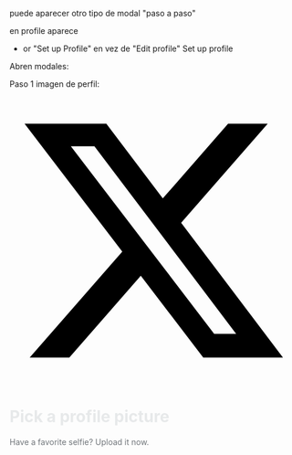 puede aparecer otro tipo de modal "paso a paso"


en profile aparece

 - or "Set up Profile" en vez de "Edit profile"
  <span class="css-1jxf684 r-dnmrzs r-1udh08x r-1udbk01 r-3s2u2q r-bcqeeo r-1ttztb7 r-qvutc0 r-poiln3 r-a023e6 r-rjixqe"><span class="css-1jxf684 r-bcqeeo r-1ttztb7 r-qvutc0 r-poiln3">Set up profile</span></span>

Abren modales:

Paso 1 imagen de perfil:
<div aria-labelledby="modal-header" aria-modal="true" role="dialog" class="css-175oi2r r-1wbh5a2 r-htvplk r-1udh08x r-1867qdf r-kwpbio r-rsyp9y r-1pjcn9w r-1279nm1"><div class="css-175oi2r r-kemksi r-16y2uox r-1wbh5a2"><div class="css-175oi2r r-1pz39u2 r-16y2uox r-1wbh5a2"><div tabindex="0" class="css-175oi2r"></div><div role="group" tabindex="0" class="css-175oi2r r-1ny4l3l r-6koalj r-16y2uox r-kemksi r-1wbh5a2"><div class="css-175oi2r"><div class="css-175oi2r r-1h3ijdo r-136ojw6"><div class="css-175oi2r"><div class="css-175oi2r r-1h3ijdo r-1e5uvyk r-5zmot"><div class="css-175oi2r r-1awozwy r-18u37iz r-1h3ijdo r-1777fci r-f8sm7e r-13qz1uu r-3pj75a r-1ye8kvj"><div class="css-175oi2r r-1pz39u2 r-1777fci r-15ysp7h r-1habvwh r-s8bhmr r-1t2qqvi r-16y2uox r-1wbh5a2"></div><div class="css-175oi2r r-16y2uox r-1wbh5a2 r-1pi2tsx r-1777fci r-1awozwy"><div class="css-175oi2r r-1habvwh"></div><div class="css-175oi2r r-1awozwy r-1pz39u2 r-6koalj r-16y2uox r-1777fci r-4wgw6l"><svg viewBox="0 0 24 24" aria-label="X" role="img" class="r-4qtqp9 r-yyyyoo r-dnmrzs r-bnwqim r-lrvibr r-m6rgpd r-1nao33i r-16y2uox r-lwhw9o"><g><path d="M18.244 2.25h3.308l-7.227 8.26 8.502 11.24H16.17l-5.214-6.817L4.99 21.75H1.68l7.73-8.835L1.254 2.25H8.08l4.713 6.231zm-1.161 17.52h1.833L7.084 4.126H5.117z"></path></g></svg></div></div><div class="css-175oi2r r-1pz39u2 r-1777fci r-15ysp7h r-obd0qt r-s8bhmr r-1t2qqvi r-16y2uox r-1wbh5a2"></div></div></div></div></div></div><div class="css-175oi2r r-16y2uox r-1wbh5a2 r-f8sm7e r-13qz1uu r-1ye8kvj"><div data-viewportview="true" class="css-175oi2r r-16y2uox r-1wbh5a2 r-1dqxon3"><div class="css-175oi2r r-1f0wa7y"><div class="css-175oi2r"><div class="css-175oi2r r-1y6u10y"><h1 dir="ltr" aria-level="1" role="heading" class="css-146c3p1 r-bcqeeo r-1ttztb7 r-qvutc0 r-37j5jr r-1yjpyg1 r-ueyrd6 r-b88u0q" id="modal-header" style="color: rgb(231, 233, 234);"><span class="css-1jxf684 r-bcqeeo r-1ttztb7 r-qvutc0 r-poiln3"><span class="css-1jxf684 r-bcqeeo r-1ttztb7 r-qvutc0 r-poiln3">Pick a profile picture</span></span></h1><div class="css-175oi2r r-knv0ih"><div class="css-175oi2r"><div dir="ltr" class="css-146c3p1 r-bcqeeo r-1ttztb7 r-qvutc0 r-37j5jr r-a023e6 r-rjixqe r-16dba41" style="color: rgb(113, 118, 123);"><span class="css-1jxf684 r-bcqeeo r-1ttztb7 r-qvutc0 r-poiln3"><span class="css-1jxf684 r-bcqeeo r-1ttztb7 r-qvutc0 r-poiln3">Have a favorite selfie? Upload it now.</span></span></div></div></div></div></div><div class="css-175oi2r"><div class="css-175oi2r r-1awozwy r-6koalj r-13qz1uu"><div class="css-175oi2r r-1777fci r-1udh08x r-11mg6pl r-1phboty r-d045u9 r-emhjjp r-np636n r-xglhbo r-sdzlij"><div class="r-6koalj r-eqz5dr r-42olwf r-1phboty r-d045u9 r-sdzlij"><div class="css-175oi2r r-16y2uox"><div class="css-175oi2r r-1adg3ll r-1pi2tsx r-13qz1uu r-bztko3" data-testid="UserAvatar-Container-unknown"><div class="r-1adg3ll r-13qz1uu" style="padding-bottom: 100%;"></div><div class="r-1p0dtai r-1pi2tsx r-1d2f490 r-u8s1d r-ipm5af r-13qz1uu"><div class="css-175oi2r r-1adg3ll r-1pi2tsx r-13qz1uu r-45ll9u r-u8s1d r-1v2oles r-176fswd r-bztko3"><div class="r-1adg3ll r-13qz1uu" style="padding-bottom: 100%;"></div><div class="r-1p0dtai r-1pi2tsx r-1d2f490 r-u8s1d r-ipm5af r-13qz1uu"><div class="css-175oi2r r-sdzlij r-1udh08x r-5f1w11 r-u8s1d r-8jfcpp" style="width: calc(100% + 4px); height: calc(100% + 4px);"><div aria-hidden="true" role="presentation" tabindex="-1" class="css-175oi2r r-1pi2tsx r-13qz1uu r-1ny4l3l" style="background-color: rgba(0, 0, 0, 0);"><div class="css-175oi2r r-sdzlij r-1udh08x r-633pao r-45ll9u r-u8s1d r-1v2oles r-176fswd" style="width: calc(100% - 4px); height: calc(100% - 4px);"><div class="css-175oi2r r-1pi2tsx r-13qz1uu" style="background-color: rgba(0, 0, 0, 0);"></div></div><div class="css-175oi2r r-sdzlij r-1udh08x r-633pao r-45ll9u r-u8s1d r-1v2oles r-176fswd" style="width: calc(100% - 4px); height: calc(100% - 4px);"><div class="css-175oi2r r-1pi2tsx r-13qz1uu r-kemksi"></div></div><div class="css-175oi2r r-sdzlij r-1udh08x r-633pao r-45ll9u r-u8s1d r-1v2oles r-176fswd" style="background-color: rgb(0, 0, 0); width: calc(100% - 4px); height: calc(100% - 4px);"><div class="css-175oi2r r-1adg3ll r-1udh08x" style=""><div class="r-1adg3ll r-13qz1uu" style="padding-bottom: 100%;"></div><div class="r-1p0dtai r-1pi2tsx r-1d2f490 r-u8s1d r-ipm5af r-13qz1uu"><div class="css-175oi2r r-1mlwlqe r-1udh08x r-417010 r-aqfbo4 r-agouwx r-1p0dtai r-1d2f490 r-u8s1d r-zchlnj r-ipm5af"><div class="css-175oi2r r-1niwhzg r-vvn4in r-u6sd8q r-1p0dtai r-1pi2tsx r-1d2f490 r-u8s1d r-zchlnj r-ipm5af r-13qz1uu r-1wyyakw r-4gszlv" style="background-image: url(&quot;https://abs.twimg.com/sticky/default_profile_images/default_profile_200x200.png&quot;);"></div><img alt="" draggable="true" src="https://abs.twimg.com/sticky/default_profile_images/default_profile_200x200.png" class="css-9pa8cd"></div></div></div></div><div class="css-175oi2r r-sdzlij r-1udh08x r-45ll9u r-u8s1d r-1v2oles r-176fswd" style="width: calc(100% - 4px); height: calc(100% - 4px);"><div class="css-175oi2r r-172uzmj r-1pi2tsx r-13qz1uu r-1ny4l3l"></div></div></div></div></div></div></div></div><div class="css-175oi2r r-13w96dm r-1pi2tsx r-u8s1d r-ipm5af r-13qz1uu r-sdzlij"></div><div class="css-175oi2r r-1awozwy r-1pi2tsx r-1777fci r-lsa89y r-u8s1d r-ipm5af r-13qz1uu"><div class="css-175oi2r r-1awozwy r-18u37iz r-1777fci"><button aria-label="Add photos or video" role="button" class="css-175oi2r r-sdzlij r-1phboty r-rs99b7 r-lrvibr r-crgep1 r-peo1c r-1ps3wis r-1loqt21 r-o7ynqc r-6416eg r-1ny4l3l" type="button" style="background-color: rgba(15, 20, 25, 0.75); border-color: rgba(0, 0, 0, 0); backdrop-filter: blur(4px);"><div dir="ltr" class="css-146c3p1 r-bcqeeo r-qvutc0 r-37j5jr r-q4m81j r-a023e6 r-rjixqe r-b88u0q r-1awozwy r-6koalj r-18u37iz r-16y2uox r-1777fci" style="color: rgb(255, 255, 255);"><svg viewBox="0 0 24 24" aria-hidden="true" class="r-4qtqp9 r-yyyyoo r-dnmrzs r-bnwqim r-lrvibr r-m6rgpd r-18yzcnr r-yc9v9c" style="color: rgb(255, 255, 255);"><g><path d="M9.697 3H11v2h-.697l-3 2H5c-.276 0-.5.224-.5.5v11c0 .276.224.5.5.5h14c.276 0 .5-.224.5-.5V10h2v8.5c0 1.381-1.119 2.5-2.5 2.5H5c-1.381 0-2.5-1.119-2.5-2.5v-11C2.5 6.119 3.619 5 5 5h1.697l3-2zM12 10.5c-1.105 0-2 .895-2 2s.895 2 2 2 2-.895 2-2-.895-2-2-2zm-4 2c0-2.209 1.791-4 4-4s4 1.791 4 4-1.791 4-4 4-4-1.791-4-4zM17 2c0 1.657-1.343 3-3 3v1c1.657 0 3 1.343 3 3h1c0-1.657 1.343-3 3-3V5c-1.657 0-3-1.343-3-3h-1z"></path></g></svg><span class="css-1jxf684 r-dnmrzs r-1udh08x r-1udbk01 r-3s2u2q r-bcqeeo r-1ttztb7 r-qvutc0 r-poiln3 r-a023e6 r-rjixqe"></span></div></button><input accept="image/jpeg,image/png,image/webp" type="file" tabindex="-1" class="r-8akbif r-orgf3d r-1udh08x r-u8s1d r-xjis5s r-1wyyakw" data-testid="fileInput"></div></div></div></div></div></div></div></div></div><div class="css-175oi2r r-1f0wa7y"><div class="css-175oi2r"><div class="css-175oi2r"><div class="css-175oi2r r-b9tw7p"><button role="button" class="css-175oi2r r-sdzlij r-1phboty r-rs99b7 r-lrvibr r-19yznuf r-64el8z r-1fkl15p r-1loqt21 r-o7ynqc r-6416eg r-1ny4l3l" data-testid="ocfSelectAvatarSkipForNowButton" type="button" style="background-color: rgba(0, 0, 0, 0); border-color: rgb(83, 100, 113);"><div dir="ltr" class="css-146c3p1 r-bcqeeo r-qvutc0 r-37j5jr r-q4m81j r-a023e6 r-rjixqe r-b88u0q r-1awozwy r-6koalj r-18u37iz r-16y2uox r-1777fci" style="color: rgb(239, 243, 244);"><span class="css-1jxf684 r-dnmrzs r-1udh08x r-1udbk01 r-3s2u2q r-bcqeeo r-1ttztb7 r-qvutc0 r-poiln3 r-1inkyih r-rjixqe"><span class="css-1jxf684 r-bcqeeo r-1ttztb7 r-qvutc0 r-poiln3">Skip for now</span></span></div></button></div></div></div></div></div></div><div tabindex="0" class="css-175oi2r"></div></div></div></div>

si eliges clic en la foto, puedes subir una foto y aparece:
<div class="css-175oi2r r-16y2uox r-1wbh5a2 r-kwpbio r-f8sm7e r-13qz1uu r-1ye8kvj"><div data-viewportview="true" class="css-175oi2r r-dq6lxq r-hucgq0 r-16y2uox r-1wbh5a2 r-1dqxon3"><div class="css-175oi2r r-gtdqiz r-ipm5af r-136ojw6"><div class="css-175oi2r"><div class="css-175oi2r r-1h3ijdo r-136ojw6"><div class="css-175oi2r"><div class="css-175oi2r r-1h3ijdo r-1e5uvyk r-5zmot r-ne48ov r-1nna3df"><div class="css-175oi2r r-1awozwy r-18u37iz r-1h3ijdo r-1777fci r-f8sm7e r-13qz1uu r-3pj75a r-1ye8kvj"><div class="css-175oi2r r-1pz39u2 r-1777fci r-15ysp7h r-1habvwh r-s8bhmr"><button aria-label="Back" role="button" class="css-175oi2r r-sdzlij r-1phboty r-rs99b7 r-lrvibr r-2yi16 r-1qi8awa r-1loqt21 r-o7ynqc r-6416eg r-1ny4l3l" data-testid="app-bar-back" type="button" style="border-color: rgba(0, 0, 0, 0); margin-left: calc(-8px); background-color: rgba(0, 0, 0, 0);"><div dir="ltr" class="css-146c3p1 r-bcqeeo r-qvutc0 r-37j5jr r-q4m81j r-a023e6 r-rjixqe r-b88u0q r-1awozwy r-6koalj r-18u37iz r-16y2uox r-1777fci" style="color: rgb(239, 243, 244);"><svg viewBox="0 0 24 24" aria-hidden="true" class="r-4qtqp9 r-yyyyoo r-dnmrzs r-bnwqim r-lrvibr r-m6rgpd r-z80fyv r-19wmn03" style="color: rgb(239, 243, 244);"><g><path d="M7.414 13l5.043 5.04-1.414 1.42L3.586 12l7.457-7.46 1.414 1.42L7.414 11H21v2H7.414z"></path></g></svg><span class="css-1jxf684 r-dnmrzs r-1udh08x r-1udbk01 r-3s2u2q r-bcqeeo r-1ttztb7 r-qvutc0 r-poiln3 r-a023e6 r-rjixqe" style="border-bottom: 2px solid rgb(239, 243, 244);"></span></div></button></div><div class="css-175oi2r r-16y2uox r-1wbh5a2 r-1pi2tsx r-1777fci"><div class="css-175oi2r r-1habvwh"><h2 dir="ltr" aria-level="2" role="heading" class="css-146c3p1 r-dnmrzs r-1udh08x r-1udbk01 r-3s2u2q r-bcqeeo r-1ttztb7 r-qvutc0 r-37j5jr r-adyw6z r-135wba7 r-b88u0q r-1559e4e" id="modal-header" style="color: rgb(231, 233, 234);"><span class="css-1jxf684 r-bcqeeo r-1ttztb7 r-qvutc0 r-poiln3">Edit media</span></h2></div></div><div class="css-175oi2r r-1pz39u2 r-1777fci r-15ysp7h r-obd0qt r-s8bhmr"><button role="button" class="css-175oi2r r-sdzlij r-1phboty r-rs99b7 r-lrvibr r-15ysp7h r-4wgw6l r-3pj75a r-1loqt21 r-o7ynqc r-6416eg r-1ny4l3l" data-testid="applyButton" type="button" style="border-color: rgba(0, 0, 0, 0); background-color: rgb(239, 243, 244);"><div dir="ltr" class="css-146c3p1 r-bcqeeo r-qvutc0 r-37j5jr r-q4m81j r-a023e6 r-rjixqe r-b88u0q r-1awozwy r-6koalj r-18u37iz r-16y2uox r-1777fci" style="color: rgb(15, 20, 25);"><span class="css-1jxf684 r-dnmrzs r-1udh08x r-1udbk01 r-3s2u2q r-bcqeeo r-1ttztb7 r-qvutc0 r-poiln3 r-1b43r93 r-1cwl3u0"><span class="css-1jxf684 r-bcqeeo r-1ttztb7 r-qvutc0 r-poiln3">Apply</span></span></div></button></div></div></div></div></div></div></div><div class="css-175oi2r r-kemksi r-16y2uox"><div class="css-175oi2r r-16y2uox r-1wbh5a2"><div class="css-175oi2r r-1awozwy r-fs5g07 r-16y2uox r-1wbh5a2 r-1777fci r-1udh08x"><div class="css-175oi2r r-1mlwlqe r-1udh08x r-417010 r-aqfbo4 r-u8s1d" style="transform: translate3d(0px, 0px, 0px); height: 499px; width: 748.792px;"><div class="css-175oi2r r-1niwhzg r-vvn4in r-u6sd8q r-1p0dtai r-1pi2tsx r-1d2f490 r-u8s1d r-zchlnj r-ipm5af r-13qz1uu r-1wyyakw r-4gszlv" style="background-image: url(&quot;blob:https://x.com/cfb23acd-20c0-413b-90ab-cac51b6aa01a&quot;);"></div><img alt="" draggable="false" src="blob:https://x.com/cfb23acd-20c0-413b-90ab-cac51b6aa01a" class="css-9pa8cd"></div><div class="css-175oi2r r-1niwhzg r-vhj8yc r-14f9gny r-ogcgig r-633pao" style="width: 499px; height: 499px;"></div></div><div class="css-175oi2r r-1awozwy r-1pz39u2 r-kemksi r-18u37iz r-1777fci r-bt1l66 r-cnw61z"><div class="css-175oi2r r-1iusvr4 r-16y2uox r-1wbh5a2 r-eu3ka r-1777fci r-hvns9x r-u9wvl5"><div class="css-175oi2r r-1awozwy r-18u37iz r-lrvibr"><div class="css-175oi2r r-1a11zyx"><svg viewBox="0 0 24 24" aria-hidden="true" class="r-4qtqp9 r-yyyyoo r-1xvli5t r-dnmrzs r-bnwqim r-lrvibr r-m6rgpd r-1bwzh9t"><g><path d="M11 4c-3.87 0-7 3.13-7 7s3.13 7 7 7c1.93 0 3.68-.78 4.95-2.05C17.21 14.68 18 12.93 18 11c0-3.87-3.14-7-7-7zm-9 7c0-4.97 4.03-9 9-9s9 4.03 9 9c0 2.12-.74 4.08-1.97 5.62l3.68 3.67-1.42 1.42-3.67-3.68C15.08 19.26 13.12 20 11 20c-4.97 0-9-4.03-9-9zm12.5 1h-7v-2h7v2z"></path></g></svg></div><div class="css-175oi2r r-1awozwy r-1loqt21 r-16y2uox r-18u37iz r-z80fyv"><div class="css-175oi2r r-1awozwy r-1xfd6ze r-16y2uox r-18u37iz r-hdaws3" style="background-color: rgb(142, 205, 248);"><div class="css-175oi2r r-orgf3d" style="flex-grow: 0;"></div><div class="css-175oi2r r-1pz39u2 r-1xfd6ze" style="background-color: rgb(29, 155, 240); flex-grow: 0;"></div><div aria-label="Zoom in or out on your image." role="slider" aria-valuemax="2.5075832408224095" aria-valuemin="0" aria-valuenow="0" aria-valuetext="0" tabindex="0" class="css-175oi2r r-1awozwy r-sdzlij r-1loqt21 r-mabqd8 r-1777fci r-u8s1d r-1yvhtrz r-16d909q r-o7ynqc r-6416eg r-1ny4l3l" style="left: calc(0% + 0px);"><div class="css-175oi2r r-sdzlij r-15ce4ve r-10ptun7 r-eug0r7 r-13tjlyg r-axxi2z r-1janqcz" style="background-color: rgb(29, 155, 240);"></div></div></div></div><div class="css-175oi2r r-1cwvpvk"><svg viewBox="0 0 24 24" aria-hidden="true" class="r-4qtqp9 r-yyyyoo r-1xvli5t r-dnmrzs r-bnwqim r-lrvibr r-m6rgpd r-1bwzh9t"><g><path d="M11 4c-3.87 0-7 3.13-7 7s3.13 7 7 7c1.93 0 3.68-.78 4.95-2.05C17.21 14.68 18 12.93 18 11c0-3.87-3.14-7-7-7zm-9 7c0-4.97 4.03-9 9-9s9 4.03 9 9c0 2.12-.74 4.08-1.97 5.62l3.68 3.67-1.42 1.42-3.67-3.68C15.08 19.26 13.12 20 11 20c-4.97 0-9-4.03-9-9zm8-1V7.5h2V10h2.5v2H12v2.5h-2V12H7.5v-2H10z"></path></g></svg></div></div></div></div></div></div></div></div>

vuelve a aparecer el modal, ahora con tu foto y botón Next
<div aria-labelledby="modal-header" aria-modal="true" role="dialog" class="css-175oi2r r-1wbh5a2 r-htvplk r-1udh08x r-1867qdf r-kwpbio r-rsyp9y r-1pjcn9w r-1279nm1"><div class="css-175oi2r r-kemksi r-16y2uox r-1wbh5a2"><div class="css-175oi2r r-1pz39u2 r-16y2uox r-1wbh5a2"><div tabindex="0" class="css-175oi2r"></div><div role="group" tabindex="0" class="css-175oi2r r-1ny4l3l r-6koalj r-16y2uox r-kemksi r-1wbh5a2"><div class="css-175oi2r"><div class="css-175oi2r r-1h3ijdo r-136ojw6"><div class="css-175oi2r"><div class="css-175oi2r r-1h3ijdo r-1e5uvyk r-5zmot"><div class="css-175oi2r r-1awozwy r-18u37iz r-1h3ijdo r-1777fci r-f8sm7e r-13qz1uu r-3pj75a r-1ye8kvj"><div class="css-175oi2r r-1pz39u2 r-1777fci r-15ysp7h r-1habvwh r-s8bhmr r-1t2qqvi r-16y2uox r-1wbh5a2"></div><div class="css-175oi2r r-16y2uox r-1wbh5a2 r-1pi2tsx r-1777fci r-1awozwy"><div class="css-175oi2r r-1habvwh"></div><div class="css-175oi2r r-1awozwy r-1pz39u2 r-6koalj r-16y2uox r-1777fci r-4wgw6l"><svg viewBox="0 0 24 24" aria-label="X" role="img" class="r-4qtqp9 r-yyyyoo r-dnmrzs r-bnwqim r-lrvibr r-m6rgpd r-1nao33i r-16y2uox r-lwhw9o"><g><path d="M18.244 2.25h3.308l-7.227 8.26 8.502 11.24H16.17l-5.214-6.817L4.99 21.75H1.68l7.73-8.835L1.254 2.25H8.08l4.713 6.231zm-1.161 17.52h1.833L7.084 4.126H5.117z"></path></g></svg></div></div><div class="css-175oi2r r-1pz39u2 r-1777fci r-15ysp7h r-obd0qt r-s8bhmr r-1t2qqvi r-16y2uox r-1wbh5a2"></div></div></div></div></div></div><div class="css-175oi2r r-16y2uox r-1wbh5a2 r-f8sm7e r-13qz1uu r-1ye8kvj"><div data-viewportview="true" class="css-175oi2r r-16y2uox r-1wbh5a2 r-1dqxon3"><div class="css-175oi2r r-1f0wa7y"><div class="css-175oi2r"><div class="css-175oi2r r-1y6u10y"><h1 dir="ltr" aria-level="1" role="heading" class="css-146c3p1 r-bcqeeo r-1ttztb7 r-qvutc0 r-37j5jr r-1yjpyg1 r-ueyrd6 r-b88u0q" id="modal-header" style="color: rgb(231, 233, 234);"><span class="css-1jxf684 r-bcqeeo r-1ttztb7 r-qvutc0 r-poiln3"><span class="css-1jxf684 r-bcqeeo r-1ttztb7 r-qvutc0 r-poiln3">Pick a profile picture</span></span></h1><div class="css-175oi2r r-knv0ih"><div class="css-175oi2r"><div dir="ltr" class="css-146c3p1 r-bcqeeo r-1ttztb7 r-qvutc0 r-37j5jr r-a023e6 r-rjixqe r-16dba41" style="color: rgb(113, 118, 123);"><span class="css-1jxf684 r-bcqeeo r-1ttztb7 r-qvutc0 r-poiln3"><span class="css-1jxf684 r-bcqeeo r-1ttztb7 r-qvutc0 r-poiln3">Have a favorite selfie? Upload it now.</span></span></div></div></div></div></div><div class="css-175oi2r"><div class="css-175oi2r r-1awozwy r-6koalj r-13qz1uu"><div class="css-175oi2r r-1777fci r-1udh08x r-11mg6pl r-1phboty r-d045u9 r-emhjjp r-np636n r-xglhbo r-sdzlij"><div class="r-6koalj r-eqz5dr r-42olwf r-1phboty r-d045u9 r-sdzlij"><div class="css-175oi2r r-16y2uox"><div class="css-175oi2r r-1adg3ll r-1udh08x"><div class="r-1adg3ll r-13qz1uu" style="padding-bottom: 100%;"></div><div class="r-1p0dtai r-1pi2tsx r-1d2f490 r-u8s1d r-ipm5af r-13qz1uu"><div aria-label="Media" class="css-175oi2r r-1pi2tsx r-1loqt21"><div class="css-175oi2r r-1p0dtai r-1d2f490 r-u8s1d r-zchlnj r-ipm5af"><div class="css-175oi2r r-42olwf r-1phboty r-1yadl64 r-1pi2tsx r-dnmrzs r-1udh08x r-sdzlij"><div class="css-175oi2r r-1mlwlqe r-1udh08x r-417010 r-aqfbo4 r-agouwx r-1adg3ll r-1pi2tsx r-13qz1uu"><div class="css-175oi2r r-1niwhzg r-vvn4in r-u6sd8q r-1p0dtai r-1pi2tsx r-1d2f490 r-u8s1d r-zchlnj r-ipm5af r-13qz1uu r-1wyyakw r-4gszlv" style="background-image: url(&quot;blob:https://x.com/03a732f7-0e52-4331-a650-20d39f8d77e7&quot;);"></div><img alt="" draggable="false" src="blob:https://x.com/03a732f7-0e52-4331-a650-20d39f8d77e7" class="css-9pa8cd"></div></div></div><div class="css-175oi2r r-6koalj r-18u37iz r-9aw3ui r-b73p73 r-u8s1d r-s5r7i3"></div></div></div></div><div class="css-175oi2r r-13w96dm r-1pi2tsx r-u8s1d r-ipm5af r-13qz1uu r-sdzlij"></div><div class="css-175oi2r r-1awozwy r-1pi2tsx r-1777fci r-lsa89y r-u8s1d r-ipm5af r-13qz1uu"><div class="css-175oi2r r-1awozwy r-18u37iz r-1777fci"><button aria-label="Add photos or video" role="button" class="css-175oi2r r-sdzlij r-1phboty r-rs99b7 r-lrvibr r-crgep1 r-peo1c r-1ps3wis r-1loqt21 r-o7ynqc r-6416eg r-1ny4l3l" type="button" style="background-color: rgba(15, 20, 25, 0.75); border-color: rgba(0, 0, 0, 0); backdrop-filter: blur(4px);"><div dir="ltr" class="css-146c3p1 r-bcqeeo r-qvutc0 r-37j5jr r-q4m81j r-a023e6 r-rjixqe r-b88u0q r-1awozwy r-6koalj r-18u37iz r-16y2uox r-1777fci" style="color: rgb(255, 255, 255);"><svg viewBox="0 0 24 24" aria-hidden="true" class="r-4qtqp9 r-yyyyoo r-dnmrzs r-bnwqim r-lrvibr r-m6rgpd r-18yzcnr r-yc9v9c" style="color: rgb(255, 255, 255);"><g><path d="M9.697 3H11v2h-.697l-3 2H5c-.276 0-.5.224-.5.5v11c0 .276.224.5.5.5h14c.276 0 .5-.224.5-.5V10h2v8.5c0 1.381-1.119 2.5-2.5 2.5H5c-1.381 0-2.5-1.119-2.5-2.5v-11C2.5 6.119 3.619 5 5 5h1.697l3-2zM12 10.5c-1.105 0-2 .895-2 2s.895 2 2 2 2-.895 2-2-.895-2-2-2zm-4 2c0-2.209 1.791-4 4-4s4 1.791 4 4-1.791 4-4 4-4-1.791-4-4zM17 2c0 1.657-1.343 3-3 3v1c1.657 0 3 1.343 3 3h1c0-1.657 1.343-3 3-3V5c-1.657 0-3-1.343-3-3h-1z"></path></g></svg><span class="css-1jxf684 r-dnmrzs r-1udh08x r-1udbk01 r-3s2u2q r-bcqeeo r-1ttztb7 r-qvutc0 r-poiln3 r-a023e6 r-rjixqe"></span></div></button><input accept="image/jpeg,image/png,image/webp" type="file" tabindex="-1" class="r-8akbif r-orgf3d r-1udh08x r-u8s1d r-xjis5s r-1wyyakw" data-testid="fileInput"><button aria-label="Remove photo" role="button" class="css-175oi2r r-sdzlij r-1phboty r-rs99b7 r-lrvibr r-nazi8o r-peo1c r-1ps3wis r-1loqt21 r-o7ynqc r-6416eg r-1ny4l3l" type="button" style="background-color: rgba(15, 20, 25, 0.75); border-color: rgba(0, 0, 0, 0); backdrop-filter: blur(4px);"><div dir="ltr" class="css-146c3p1 r-bcqeeo r-qvutc0 r-37j5jr r-q4m81j r-a023e6 r-rjixqe r-b88u0q r-1awozwy r-6koalj r-18u37iz r-16y2uox r-1777fci" style="color: rgb(255, 255, 255);"><svg viewBox="0 0 24 24" aria-hidden="true" class="r-4qtqp9 r-yyyyoo r-dnmrzs r-bnwqim r-lrvibr r-m6rgpd r-18yzcnr r-yc9v9c" style="color: rgb(255, 255, 255);"><g><path d="M10.59 12L4.54 5.96l1.42-1.42L12 10.59l6.04-6.05 1.42 1.42L13.41 12l6.05 6.04-1.42 1.42L12 13.41l-6.04 6.05-1.42-1.42L10.59 12z"></path></g></svg><span class="css-1jxf684 r-dnmrzs r-1udh08x r-1udbk01 r-3s2u2q r-bcqeeo r-1ttztb7 r-qvutc0 r-poiln3 r-a023e6 r-rjixqe"></span></div></button></div></div></div></div></div></div></div></div></div><div class="css-175oi2r r-1f0wa7y"><div class="css-175oi2r"><div class="css-175oi2r"><div class="css-175oi2r r-b9tw7p"><button role="button" class="css-175oi2r r-sdzlij r-1phboty r-rs99b7 r-lrvibr r-19yznuf r-64el8z r-1fkl15p r-1loqt21 r-o7ynqc r-6416eg r-1ny4l3l" data-testid="ocfSelectAvatarNextButton" type="button" style="background-color: rgb(239, 243, 244); border-color: rgba(0, 0, 0, 0);"><div dir="ltr" class="css-146c3p1 r-bcqeeo r-qvutc0 r-37j5jr r-q4m81j r-a023e6 r-rjixqe r-b88u0q r-1awozwy r-6koalj r-18u37iz r-16y2uox r-1777fci" style="color: rgb(15, 20, 25);"><span class="css-1jxf684 r-dnmrzs r-1udh08x r-1udbk01 r-3s2u2q r-bcqeeo r-1ttztb7 r-qvutc0 r-poiln3 r-1inkyih r-rjixqe"><span class="css-1jxf684 r-bcqeeo r-1ttztb7 r-qvutc0 r-poiln3">Next</span></span></div></button></div></div></div></div></div></div><div tabindex="0" class="css-175oi2r"></div></div></div></div>

pick a header (skip)
<div aria-labelledby="modal-header" aria-modal="true" role="dialog" class="css-175oi2r r-1wbh5a2 r-htvplk r-1udh08x r-1867qdf r-kwpbio r-rsyp9y r-1pjcn9w r-1279nm1"><div class="css-175oi2r r-kemksi r-16y2uox r-1wbh5a2"><div class="css-175oi2r r-1pz39u2 r-16y2uox r-1wbh5a2"><div tabindex="0" class="css-175oi2r"></div><div role="group" tabindex="0" class="css-175oi2r r-1ny4l3l r-6koalj r-16y2uox r-kemksi r-1wbh5a2"><div class="css-175oi2r"><div class="css-175oi2r r-1h3ijdo r-136ojw6"><div class="css-175oi2r"><div class="css-175oi2r r-1h3ijdo r-1e5uvyk r-5zmot"><div class="css-175oi2r r-1awozwy r-18u37iz r-1h3ijdo r-1777fci r-f8sm7e r-13qz1uu r-3pj75a r-1ye8kvj"><div class="css-175oi2r r-1pz39u2 r-1777fci r-15ysp7h r-1habvwh r-s8bhmr r-1t2qqvi r-16y2uox r-1wbh5a2"><button aria-label="Back" role="button" class="css-175oi2r r-sdzlij r-1phboty r-rs99b7 r-lrvibr r-2yi16 r-1qi8awa r-1loqt21 r-o7ynqc r-6416eg r-1ny4l3l" data-testid="app-bar-back" type="button" style="border-color: rgba(0, 0, 0, 0); margin-left: calc(-8px); background-color: rgba(0, 0, 0, 0);"><div dir="ltr" class="css-146c3p1 r-bcqeeo r-qvutc0 r-37j5jr r-q4m81j r-a023e6 r-rjixqe r-b88u0q r-1awozwy r-6koalj r-18u37iz r-16y2uox r-1777fci" style="color: rgb(239, 243, 244);"><svg viewBox="0 0 24 24" aria-hidden="true" class="r-4qtqp9 r-yyyyoo r-dnmrzs r-bnwqim r-lrvibr r-m6rgpd r-z80fyv r-19wmn03" style="color: rgb(239, 243, 244);"><g><path d="M7.414 13l5.043 5.04-1.414 1.42L3.586 12l7.457-7.46 1.414 1.42L7.414 11H21v2H7.414z"></path></g></svg><span class="css-1jxf684 r-dnmrzs r-1udh08x r-1udbk01 r-3s2u2q r-bcqeeo r-1ttztb7 r-qvutc0 r-poiln3 r-a023e6 r-rjixqe" style="border-bottom: 2px solid rgb(239, 243, 244);"></span></div></button></div><div class="css-175oi2r r-16y2uox r-1wbh5a2 r-1pi2tsx r-1777fci r-1awozwy"><div class="css-175oi2r r-1habvwh"></div><div class="css-175oi2r r-1awozwy r-1pz39u2 r-6koalj r-16y2uox r-1777fci r-4wgw6l"><svg viewBox="0 0 24 24" aria-label="X" role="img" class="r-4qtqp9 r-yyyyoo r-dnmrzs r-bnwqim r-lrvibr r-m6rgpd r-1nao33i r-16y2uox r-lwhw9o"><g><path d="M18.244 2.25h3.308l-7.227 8.26 8.502 11.24H16.17l-5.214-6.817L4.99 21.75H1.68l7.73-8.835L1.254 2.25H8.08l4.713 6.231zm-1.161 17.52h1.833L7.084 4.126H5.117z"></path></g></svg></div></div><div class="css-175oi2r r-1pz39u2 r-1777fci r-15ysp7h r-obd0qt r-s8bhmr r-1t2qqvi r-16y2uox r-1wbh5a2"></div></div></div></div></div></div><div class="css-175oi2r r-16y2uox r-1wbh5a2 r-f8sm7e r-13qz1uu r-1ye8kvj"><div data-viewportview="true" class="css-175oi2r r-16y2uox r-1wbh5a2 r-1dqxon3"><div class="css-175oi2r r-1f0wa7y"><div class="css-175oi2r"><div class="css-175oi2r r-1y6u10y"><h1 dir="ltr" aria-level="1" role="heading" class="css-146c3p1 r-bcqeeo r-1ttztb7 r-qvutc0 r-37j5jr r-1yjpyg1 r-ueyrd6 r-b88u0q" id="modal-header" style="color: rgb(231, 233, 234);"><span class="css-1jxf684 r-bcqeeo r-1ttztb7 r-qvutc0 r-poiln3"><span class="css-1jxf684 r-bcqeeo r-1ttztb7 r-qvutc0 r-poiln3">Pick a header</span></span></h1><div class="css-175oi2r r-knv0ih"><div class="css-175oi2r"><div dir="ltr" class="css-146c3p1 r-bcqeeo r-1ttztb7 r-qvutc0 r-37j5jr r-a023e6 r-rjixqe r-16dba41" style="color: rgb(113, 118, 123);"><span class="css-1jxf684 r-bcqeeo r-1ttztb7 r-qvutc0 r-poiln3"><span class="css-1jxf684 r-bcqeeo r-1ttztb7 r-qvutc0 r-poiln3">People who visit your profile will see it. Show your style.</span></span></div></div></div></div></div><div class="css-175oi2r r-vacyoi"><div class="css-175oi2r r-1777fci r-1udh08x r-emhjjp r-np636n r-1i64d1m r-17gur6a"><div class="r-6koalj r-eqz5dr r-42olwf r-1phboty r-d045u9 r-17gur6a"><div class="css-175oi2r r-16y2uox"><div class="css-175oi2r r-1adg3ll r-1udh08x"><div class="r-1adg3ll r-13qz1uu" style="padding-bottom: 33.3333%;"></div><div class="r-1p0dtai r-1pi2tsx r-1d2f490 r-u8s1d r-ipm5af r-13qz1uu"></div></div><div class="css-175oi2r r-13w96dm r-1pi2tsx r-u8s1d r-ipm5af r-13qz1uu r-17gur6a"></div><div class="css-175oi2r r-1awozwy r-1pi2tsx r-1777fci r-lsa89y r-u8s1d r-ipm5af r-13qz1uu"><div class="css-175oi2r r-1awozwy r-18u37iz r-1777fci"><button aria-label="Add photos or video" role="button" class="css-175oi2r r-sdzlij r-1phboty r-rs99b7 r-lrvibr r-crgep1 r-peo1c r-1ps3wis r-1loqt21 r-o7ynqc r-6416eg r-1ny4l3l" type="button" style="border-color: rgba(0, 0, 0, 0); backdrop-filter: blur(4px); background-color: rgba(15, 20, 25, 0.75);"><div dir="ltr" class="css-146c3p1 r-bcqeeo r-qvutc0 r-37j5jr r-q4m81j r-a023e6 r-rjixqe r-b88u0q r-1awozwy r-6koalj r-18u37iz r-16y2uox r-1777fci" style="color: rgb(255, 255, 255);"><svg viewBox="0 0 24 24" aria-hidden="true" class="r-4qtqp9 r-yyyyoo r-dnmrzs r-bnwqim r-lrvibr r-m6rgpd r-18yzcnr r-yc9v9c" style="color: rgb(255, 255, 255);"><g><path d="M9.697 3H11v2h-.697l-3 2H5c-.276 0-.5.224-.5.5v11c0 .276.224.5.5.5h14c.276 0 .5-.224.5-.5V10h2v8.5c0 1.381-1.119 2.5-2.5 2.5H5c-1.381 0-2.5-1.119-2.5-2.5v-11C2.5 6.119 3.619 5 5 5h1.697l3-2zM12 10.5c-1.105 0-2 .895-2 2s.895 2 2 2 2-.895 2-2-.895-2-2-2zm-4 2c0-2.209 1.791-4 4-4s4 1.791 4 4-1.791 4-4 4-4-1.791-4-4zM17 2c0 1.657-1.343 3-3 3v1c1.657 0 3 1.343 3 3h1c0-1.657 1.343-3 3-3V5c-1.657 0-3-1.343-3-3h-1z"></path></g></svg><span class="css-1jxf684 r-dnmrzs r-1udh08x r-1udbk01 r-3s2u2q r-bcqeeo r-1ttztb7 r-qvutc0 r-poiln3 r-a023e6 r-rjixqe"></span></div></button><input accept="image/jpeg,image/png,image/webp" type="file" tabindex="-1" class="r-8akbif r-orgf3d r-1udh08x r-u8s1d r-xjis5s r-1wyyakw" data-testid="fileInput"></div></div></div></div></div><div class="css-175oi2r r-1habvwh r-18u37iz r-1w6e6rj r-1wtj0ep"><div class="css-175oi2r r-1adg3ll r-bztko3 r-16l9doz r-6gpygo r-2o1y69 r-1v6e3re r-1xce0ei" data-testid="UserAvatar-Container-unknown"><div class="r-1adg3ll r-13qz1uu" style="padding-bottom: 100%;"></div><div class="r-1p0dtai r-1pi2tsx r-1d2f490 r-u8s1d r-ipm5af r-13qz1uu"><div class="css-175oi2r r-1adg3ll r-1pi2tsx r-13qz1uu r-45ll9u r-u8s1d r-1v2oles r-176fswd r-bztko3"><div class="r-1adg3ll r-13qz1uu" style="padding-bottom: 100%;"></div><div class="r-1p0dtai r-1pi2tsx r-1d2f490 r-u8s1d r-ipm5af r-13qz1uu"><div class="css-175oi2r r-sdzlij r-1udh08x r-5f1w11 r-u8s1d r-8jfcpp" style="width: calc(100% + 4px); height: calc(100% + 4px);"><div aria-hidden="true" role="presentation" tabindex="-1" class="css-175oi2r r-1pi2tsx r-13qz1uu r-1ny4l3l" style="background-color: rgba(0, 0, 0, 0);"><div class="css-175oi2r r-sdzlij r-1udh08x r-633pao r-45ll9u r-u8s1d r-1v2oles r-176fswd" style="width: calc(100% - 4px); height: calc(100% - 4px);"><div class="css-175oi2r r-1pi2tsx r-13qz1uu" style="background-color: rgb(255, 255, 255);"></div></div><div class="css-175oi2r r-sdzlij r-1udh08x r-633pao r-45ll9u r-u8s1d r-1v2oles r-176fswd" style="width: calc(100% - 8px); height: calc(100% - 8px);"><div class="css-175oi2r r-1pi2tsx r-13qz1uu r-kemksi"></div></div><div class="css-175oi2r r-sdzlij r-1udh08x r-633pao r-45ll9u r-u8s1d r-1v2oles r-176fswd" style="background-color: rgb(0, 0, 0); width: calc(100% - 8px); height: calc(100% - 8px);"><div class="css-175oi2r r-1adg3ll r-1udh08x" style=""><div class="r-1adg3ll r-13qz1uu" style="padding-bottom: 100%;"></div><div class="r-1p0dtai r-1pi2tsx r-1d2f490 r-u8s1d r-ipm5af r-13qz1uu"><div class="css-175oi2r r-1mlwlqe r-1udh08x r-417010 r-aqfbo4 r-agouwx r-1p0dtai r-1d2f490 r-u8s1d r-zchlnj r-ipm5af"><div class="css-175oi2r r-1niwhzg r-vvn4in r-u6sd8q r-1p0dtai r-1pi2tsx r-1d2f490 r-u8s1d r-zchlnj r-ipm5af r-13qz1uu r-1wyyakw r-4gszlv" style="background-image: url(&quot;blob:https://x.com/03a732f7-0e52-4331-a650-20d39f8d77e7&quot;);"></div><img alt="" draggable="true" src="blob:https://x.com/03a732f7-0e52-4331-a650-20d39f8d77e7" class="css-9pa8cd"></div></div></div></div><div class="css-175oi2r r-sdzlij r-1udh08x r-45ll9u r-u8s1d r-1v2oles r-176fswd" style="width: calc(100% - 8px); height: calc(100% - 8px);"><div class="css-175oi2r r-172uzmj r-1pi2tsx r-13qz1uu r-1ny4l3l"></div></div></div></div></div></div></div></div></div><div class="css-175oi2r r-1x2e62v"><div dir="ltr" class="css-146c3p1 r-bcqeeo r-qvutc0 r-37j5jr r-fdjqy7 r-a023e6 r-rjixqe r-16dba41 r-1adg3ll r-6gpygo" style="color: rgb(231, 233, 234);"><h1 role="heading" class="css-1jxf684 r-bcqeeo r-1ttztb7 r-qvutc0 r-poiln3 r-1blvdjr r-vrz42v r-b88u0q r-1adg3ll r-14gqq1x r-18phcnl"><span class="css-1jxf684 r-bcqeeo r-1ttztb7 r-qvutc0 r-poiln3">Antonela Martínez Jiménez</span><span class="css-1jxf684 r-bcqeeo r-1ttztb7 r-qvutc0 r-poiln3 r-1blvdjr r-vrz42v r-xoduu5 r-18u37iz r-1q142lx"><span class="css-1jxf684 r-bcqeeo r-1ttztb7 r-qvutc0 r-poiln3 r-1awozwy r-xoduu5"></span></span></h1><span dir="ltr" class="css-1jxf684 r-bcqeeo r-1ttztb7 r-qvutc0 r-poiln3 r-18phcnl" style="color: rgb(113, 118, 123);"><span class="css-1jxf684 r-bcqeeo r-1ttztb7 r-qvutc0 r-poiln3">@AntonelaMa88</span></span></div></div></div></div></div><div class="css-175oi2r r-1f0wa7y r-15ce4ve"><div class="css-175oi2r"><div class="css-175oi2r"><div class="css-175oi2r r-b9tw7p"><button role="button" class="css-175oi2r r-sdzlij r-1phboty r-rs99b7 r-lrvibr r-19yznuf r-64el8z r-1fkl15p r-1loqt21 r-o7ynqc r-6416eg r-1ny4l3l" data-testid="ocfSelectBannerSkipForNowButton" type="button" style="border-color: rgb(83, 100, 113); background-color: rgba(0, 0, 0, 0);"><div dir="ltr" class="css-146c3p1 r-bcqeeo r-qvutc0 r-37j5jr r-q4m81j r-a023e6 r-rjixqe r-b88u0q r-1awozwy r-6koalj r-18u37iz r-16y2uox r-1777fci" style="color: rgb(239, 243, 244);"><span class="css-1jxf684 r-dnmrzs r-1udh08x r-1udbk01 r-3s2u2q r-bcqeeo r-1ttztb7 r-qvutc0 r-poiln3 r-1inkyih r-rjixqe"><span class="css-1jxf684 r-bcqeeo r-1ttztb7 r-qvutc0 r-poiln3">Skip for now</span></span></div></button></div></div></div></div></div></div><div tabindex="0" class="css-175oi2r"></div></div></div></div>

bio:
<div aria-labelledby="modal-header" aria-modal="true" role="dialog" class="css-175oi2r r-1wbh5a2 r-htvplk r-1udh08x r-1867qdf r-kwpbio r-rsyp9y r-1pjcn9w r-1279nm1"><div class="css-175oi2r r-kemksi r-16y2uox r-1wbh5a2"><div class="css-175oi2r r-1pz39u2 r-16y2uox r-1wbh5a2"><div tabindex="0" class="css-175oi2r"></div><div role="group" tabindex="0" class="css-175oi2r r-1ny4l3l r-6koalj r-16y2uox r-kemksi r-1wbh5a2"><div class="css-175oi2r"><div class="css-175oi2r r-1h3ijdo r-136ojw6"><div class="css-175oi2r"><div class="css-175oi2r r-1h3ijdo r-1e5uvyk r-5zmot"><div class="css-175oi2r r-1awozwy r-18u37iz r-1h3ijdo r-1777fci r-f8sm7e r-13qz1uu r-3pj75a r-1ye8kvj"><div class="css-175oi2r r-1pz39u2 r-1777fci r-15ysp7h r-1habvwh r-s8bhmr r-1t2qqvi r-16y2uox r-1wbh5a2"><button aria-label="Back" role="button" class="css-175oi2r r-sdzlij r-1phboty r-rs99b7 r-lrvibr r-2yi16 r-1qi8awa r-1loqt21 r-o7ynqc r-6416eg r-1ny4l3l" data-testid="app-bar-back" type="button" style="background-color: rgba(0, 0, 0, 0); border-color: rgba(0, 0, 0, 0); margin-left: calc(-8px);"><div dir="ltr" class="css-146c3p1 r-bcqeeo r-qvutc0 r-37j5jr r-q4m81j r-a023e6 r-rjixqe r-b88u0q r-1awozwy r-6koalj r-18u37iz r-16y2uox r-1777fci" style="color: rgb(239, 243, 244);"><svg viewBox="0 0 24 24" aria-hidden="true" class="r-4qtqp9 r-yyyyoo r-dnmrzs r-bnwqim r-lrvibr r-m6rgpd r-z80fyv r-19wmn03" style="color: rgb(239, 243, 244);"><g><path d="M7.414 13l5.043 5.04-1.414 1.42L3.586 12l7.457-7.46 1.414 1.42L7.414 11H21v2H7.414z"></path></g></svg><span class="css-1jxf684 r-dnmrzs r-1udh08x r-1udbk01 r-3s2u2q r-bcqeeo r-1ttztb7 r-qvutc0 r-poiln3 r-a023e6 r-rjixqe" style="border-bottom: 2px solid rgb(239, 243, 244);"></span></div></button></div><div class="css-175oi2r r-16y2uox r-1wbh5a2 r-1pi2tsx r-1777fci r-1awozwy"><div class="css-175oi2r r-1habvwh"></div><div class="css-175oi2r r-1awozwy r-1pz39u2 r-6koalj r-16y2uox r-1777fci r-4wgw6l"><svg viewBox="0 0 24 24" aria-label="X" role="img" class="r-4qtqp9 r-yyyyoo r-dnmrzs r-bnwqim r-lrvibr r-m6rgpd r-1nao33i r-16y2uox r-lwhw9o"><g><path d="M18.244 2.25h3.308l-7.227 8.26 8.502 11.24H16.17l-5.214-6.817L4.99 21.75H1.68l7.73-8.835L1.254 2.25H8.08l4.713 6.231zm-1.161 17.52h1.833L7.084 4.126H5.117z"></path></g></svg></div></div><div class="css-175oi2r r-1pz39u2 r-1777fci r-15ysp7h r-obd0qt r-s8bhmr r-1t2qqvi r-16y2uox r-1wbh5a2"></div></div></div></div></div></div><div class="css-175oi2r r-16y2uox r-1wbh5a2 r-f8sm7e r-13qz1uu r-1ye8kvj"><div data-viewportview="true" class="css-175oi2r r-16y2uox r-1wbh5a2 r-1dqxon3"><div class="css-175oi2r r-1f0wa7y"><div class="css-175oi2r"><div class="css-175oi2r r-1y6u10y"><h1 dir="ltr" aria-level="1" role="heading" class="css-146c3p1 r-bcqeeo r-1ttztb7 r-qvutc0 r-37j5jr r-1yjpyg1 r-ueyrd6 r-b88u0q" id="modal-header" style="color: rgb(231, 233, 234);"><span class="css-1jxf684 r-bcqeeo r-1ttztb7 r-qvutc0 r-poiln3"><span class="css-1jxf684 r-bcqeeo r-1ttztb7 r-qvutc0 r-poiln3">Describe yourself</span></span></h1><div class="css-175oi2r r-knv0ih"><div class="css-175oi2r"><div dir="ltr" class="css-146c3p1 r-bcqeeo r-1ttztb7 r-qvutc0 r-37j5jr r-a023e6 r-rjixqe r-16dba41" style="color: rgb(113, 118, 123);"><span class="css-1jxf684 r-bcqeeo r-1ttztb7 r-qvutc0 r-poiln3"><span class="css-1jxf684 r-bcqeeo r-1ttztb7 r-qvutc0 r-poiln3">What makes you special? Don't think too hard, just have fun with it.</span></span></div></div></div></div></div><div class="css-175oi2r r-1mmae3n r-1e084wi"><label class="css-175oi2r r-1roi411 r-z2wwpe r-rs99b7 r-18u37iz"><div class="css-175oi2r r-16y2uox r-1wbh5a2"><div class="css-175oi2r r-18u37iz r-1pi2tsx r-1wtj0ep r-u8s1d r-13qz1uu"><div dir="ltr" class="css-146c3p1 r-dnmrzs r-1udh08x r-1udbk01 r-3s2u2q r-bcqeeo r-1ttztb7 r-qvutc0 r-37j5jr r-135wba7 r-16dba41 r-is05cd r-1inkyih r-95jzfe r-lrvibr r-13f91hp" style="color: rgb(113, 118, 123);"><span class="css-1jxf684 r-bcqeeo r-1ttztb7 r-qvutc0 r-poiln3">Your bio</span></div></div><div class="css-175oi2r r-18u37iz r-16y2uox r-1wbh5a2 r-1wzrnnt r-1udh08x r-xd6kpl r-is05cd r-ttdzmv"><div dir="ltr" class="css-146c3p1 r-bcqeeo r-1ttztb7 r-qvutc0 r-37j5jr r-135wba7 r-16dba41 r-1awozwy r-6koalj r-1inkyih r-13qz1uu" style="color: rgb(231, 233, 234);"><textarea autocapitalize="sentences" autocomplete="on" autocorrect="on" inputmode="text" maxlength="160" name="text" spellcheck="false" dir="auto" class="r-30o5oe r-1dz5y72 r-13qz1uu r-1niwhzg r-17gur6a r-1yadl64 r-deolkf r-homxoj r-poiln3 r-7cikom r-1ny4l3l r-t60dpp r-fdjqy7" data-testid="ocfEnterTextTextInput" style="height: 48px;"></textarea></div></div></div></label><div class="css-175oi2r r-is05cd r-18u37iz"><div class="css-175oi2r r-13awgt0 r-eqz5dr r-1f3rwsf r-1h8ys4a"></div></div></div></div></div><div class="css-175oi2r r-1f0wa7y"><div class="css-175oi2r"><div class="css-175oi2r"><div class="css-175oi2r r-b9tw7p"><button role="button" class="css-175oi2r r-sdzlij r-1phboty r-rs99b7 r-lrvibr r-19yznuf r-64el8z r-1fkl15p r-1loqt21 r-o7ynqc r-6416eg r-1ny4l3l" data-testid="ocfEnterTextSkipForNowButton" type="button" style="border-color: rgb(83, 100, 113); background-color: rgba(0, 0, 0, 0);"><div dir="ltr" class="css-146c3p1 r-bcqeeo r-qvutc0 r-37j5jr r-q4m81j r-a023e6 r-rjixqe r-b88u0q r-1awozwy r-6koalj r-18u37iz r-16y2uox r-1777fci" style="color: rgb(239, 243, 244);"><span class="css-1jxf684 r-dnmrzs r-1udh08x r-1udbk01 r-3s2u2q r-bcqeeo r-1ttztb7 r-qvutc0 r-poiln3 r-1inkyih r-rjixqe"><span class="css-1jxf684 r-bcqeeo r-1ttztb7 r-qvutc0 r-poiln3">Skip for now</span></span></div></button></div></div></div></div></div></div><div tabindex="0" class="css-175oi2r"></div></div></div></div>

podemos poner una pequeña bio en el input, desaparece el boton Skip y aparece Next:
<button role="button" class="css-175oi2r r-sdzlij r-1phboty r-rs99b7 r-lrvibr r-19yznuf r-64el8z r-1fkl15p r-1loqt21 r-o7ynqc r-6416eg r-1ny4l3l" data-testid="ocfEnterTextNextButton" type="button" style="border-color: rgba(0, 0, 0, 0); background-color: rgb(239, 243, 244);"><div dir="ltr" class="css-146c3p1 r-bcqeeo r-qvutc0 r-37j5jr r-q4m81j r-a023e6 r-rjixqe r-b88u0q r-1awozwy r-6koalj r-18u37iz r-16y2uox r-1777fci" style="color: rgb(15, 20, 25);"><span class="css-1jxf684 r-dnmrzs r-1udh08x r-1udbk01 r-3s2u2q r-bcqeeo r-1ttztb7 r-qvutc0 r-poiln3 r-1inkyih r-rjixqe"><span class="css-1jxf684 r-bcqeeo r-1ttztb7 r-qvutc0 r-poiln3">Next</span></span></div></button>

div location skip
<div aria-labelledby="modal-header" aria-modal="true" role="dialog" class="css-175oi2r r-1wbh5a2 r-htvplk r-1udh08x r-1867qdf r-kwpbio r-rsyp9y r-1pjcn9w r-1279nm1"><div class="css-175oi2r r-kemksi r-16y2uox r-1wbh5a2"><div class="css-175oi2r r-1pz39u2 r-16y2uox r-1wbh5a2"><div tabindex="0" class="css-175oi2r"></div><div role="group" tabindex="0" class="css-175oi2r r-1ny4l3l r-6koalj r-16y2uox r-kemksi r-1wbh5a2"><div class="css-175oi2r"><div class="css-175oi2r r-1h3ijdo r-136ojw6"><div class="css-175oi2r"><div class="css-175oi2r r-1h3ijdo r-1e5uvyk r-5zmot"><div class="css-175oi2r r-1awozwy r-18u37iz r-1h3ijdo r-1777fci r-f8sm7e r-13qz1uu r-3pj75a r-1ye8kvj"><div class="css-175oi2r r-1pz39u2 r-1777fci r-15ysp7h r-1habvwh r-s8bhmr r-1t2qqvi r-16y2uox r-1wbh5a2"><button aria-label="Back" role="button" class="css-175oi2r r-sdzlij r-1phboty r-rs99b7 r-lrvibr r-2yi16 r-1qi8awa r-1loqt21 r-o7ynqc r-6416eg r-1ny4l3l" data-testid="app-bar-back" type="button" style="background-color: rgba(0, 0, 0, 0); border-color: rgba(0, 0, 0, 0); margin-left: calc(-8px);"><div dir="ltr" class="css-146c3p1 r-bcqeeo r-qvutc0 r-37j5jr r-q4m81j r-a023e6 r-rjixqe r-b88u0q r-1awozwy r-6koalj r-18u37iz r-16y2uox r-1777fci" style="color: rgb(239, 243, 244);"><svg viewBox="0 0 24 24" aria-hidden="true" class="r-4qtqp9 r-yyyyoo r-dnmrzs r-bnwqim r-lrvibr r-m6rgpd r-z80fyv r-19wmn03" style="color: rgb(239, 243, 244);"><g><path d="M7.414 13l5.043 5.04-1.414 1.42L3.586 12l7.457-7.46 1.414 1.42L7.414 11H21v2H7.414z"></path></g></svg><span class="css-1jxf684 r-dnmrzs r-1udh08x r-1udbk01 r-3s2u2q r-bcqeeo r-1ttztb7 r-qvutc0 r-poiln3 r-a023e6 r-rjixqe" style="border-bottom: 2px solid rgb(239, 243, 244);"></span></div></button></div><div class="css-175oi2r r-16y2uox r-1wbh5a2 r-1pi2tsx r-1777fci r-1awozwy"><div class="css-175oi2r r-1habvwh"></div><div class="css-175oi2r r-1awozwy r-1pz39u2 r-6koalj r-16y2uox r-1777fci r-4wgw6l"><svg viewBox="0 0 24 24" aria-label="X" role="img" class="r-4qtqp9 r-yyyyoo r-dnmrzs r-bnwqim r-lrvibr r-m6rgpd r-1nao33i r-16y2uox r-lwhw9o"><g><path d="M18.244 2.25h3.308l-7.227 8.26 8.502 11.24H16.17l-5.214-6.817L4.99 21.75H1.68l7.73-8.835L1.254 2.25H8.08l4.713 6.231zm-1.161 17.52h1.833L7.084 4.126H5.117z"></path></g></svg></div></div><div class="css-175oi2r r-1pz39u2 r-1777fci r-15ysp7h r-obd0qt r-s8bhmr r-1t2qqvi r-16y2uox r-1wbh5a2"></div></div></div></div></div></div><div class="css-175oi2r r-16y2uox r-1wbh5a2 r-f8sm7e r-13qz1uu r-1ye8kvj"><div data-viewportview="true" class="css-175oi2r r-16y2uox r-1wbh5a2 r-1dqxon3"><div class="css-175oi2r r-1f0wa7y"><div class="css-175oi2r"><div class="css-175oi2r r-1y6u10y"><h1 dir="ltr" aria-level="1" role="heading" class="css-146c3p1 r-bcqeeo r-1ttztb7 r-qvutc0 r-37j5jr r-1yjpyg1 r-ueyrd6 r-b88u0q" id="modal-header" style="color: rgb(231, 233, 234);"><span class="css-1jxf684 r-bcqeeo r-1ttztb7 r-qvutc0 r-poiln3"><span class="css-1jxf684 r-bcqeeo r-1ttztb7 r-qvutc0 r-poiln3">Where do you live?</span></span></h1><div class="css-175oi2r r-knv0ih"><div class="css-175oi2r"><div dir="ltr" class="css-146c3p1 r-bcqeeo r-1ttztb7 r-qvutc0 r-37j5jr r-a023e6 r-rjixqe r-16dba41" style="color: rgb(113, 118, 123);"><span class="css-1jxf684 r-bcqeeo r-1ttztb7 r-qvutc0 r-poiln3"><span class="css-1jxf684 r-bcqeeo r-1ttztb7 r-qvutc0 r-poiln3">Find accounts in the same location as you.</span></span></div></div></div></div></div><div class="css-175oi2r r-1mmae3n r-1e084wi"><label class="css-175oi2r r-1roi411 r-z2wwpe r-rs99b7 r-18u37iz"><div class="css-175oi2r r-16y2uox r-1wbh5a2"><div class="css-175oi2r r-18u37iz r-1pi2tsx r-1wtj0ep r-u8s1d r-13qz1uu"><div dir="ltr" class="css-146c3p1 r-dnmrzs r-1udh08x r-1udbk01 r-3s2u2q r-bcqeeo r-1ttztb7 r-qvutc0 r-37j5jr r-135wba7 r-16dba41 r-is05cd r-1inkyih r-95jzfe r-lrvibr r-13f91hp" style="color: rgb(113, 118, 123);"><span class="css-1jxf684 r-bcqeeo r-1ttztb7 r-qvutc0 r-poiln3">Location</span></div></div><div class="css-175oi2r r-18u37iz r-16y2uox r-1wbh5a2 r-1wzrnnt r-1udh08x r-xd6kpl r-is05cd r-ttdzmv"><div dir="ltr" class="css-146c3p1 r-bcqeeo r-1ttztb7 r-qvutc0 r-37j5jr r-135wba7 r-16dba41 r-1awozwy r-6koalj r-1inkyih r-13qz1uu" style="color: rgb(231, 233, 234);"><input autocapitalize="sentences" autocomplete="on" autocorrect="on" inputmode="text" maxlength="30" name="text" spellcheck="false" type="text" dir="auto" class="r-30o5oe r-1dz5y72 r-13qz1uu r-1niwhzg r-17gur6a r-1yadl64 r-deolkf r-homxoj r-poiln3 r-7cikom r-1ny4l3l r-t60dpp r-fdjqy7" data-testid="ocfEnterTextTextInput" value=""></div></div></div></label><div class="css-175oi2r r-is05cd r-18u37iz"><div class="css-175oi2r r-13awgt0 r-eqz5dr r-1f3rwsf r-1h8ys4a"></div></div></div></div></div><div class="css-175oi2r r-1f0wa7y"><div class="css-175oi2r"><div class="css-175oi2r"><div class="css-175oi2r r-b9tw7p"><button role="button" class="css-175oi2r r-sdzlij r-1phboty r-rs99b7 r-lrvibr r-19yznuf r-64el8z r-1fkl15p r-1loqt21 r-o7ynqc r-6416eg r-1ny4l3l" data-testid="ocfEnterTextSkipForNowButton" type="button" style="border-color: rgb(83, 100, 113); background-color: rgba(0, 0, 0, 0);"><div dir="ltr" class="css-146c3p1 r-bcqeeo r-qvutc0 r-37j5jr r-q4m81j r-a023e6 r-rjixqe r-b88u0q r-1awozwy r-6koalj r-18u37iz r-16y2uox r-1777fci" style="color: rgb(239, 243, 244);"><span class="css-1jxf684 r-dnmrzs r-1udh08x r-1udbk01 r-3s2u2q r-bcqeeo r-1ttztb7 r-qvutc0 r-poiln3 r-1inkyih r-rjixqe"><span class="css-1jxf684 r-bcqeeo r-1ttztb7 r-qvutc0 r-poiln3">Skip for now</span></span></div></button></div></div></div></div></div></div><div tabindex="0" class="css-175oi2r"></div></div></div></div>

ultimo modal save
<div aria-labelledby="modal-header" aria-modal="true" role="dialog" class="css-175oi2r r-1wbh5a2 r-htvplk r-1udh08x r-1867qdf r-kwpbio r-rsyp9y r-1pjcn9w r-1279nm1"><div class="css-175oi2r r-kemksi r-16y2uox r-1wbh5a2"><div class="css-175oi2r r-1pz39u2 r-16y2uox r-1wbh5a2"><div tabindex="0" class="css-175oi2r"></div><div role="group" tabindex="0" class="css-175oi2r r-1ny4l3l r-6koalj r-16y2uox r-kemksi r-1wbh5a2"><div class="css-175oi2r"><div class="css-175oi2r r-1h3ijdo r-136ojw6"><div class="css-175oi2r"><div class="css-175oi2r r-1h3ijdo r-1e5uvyk r-5zmot"><div class="css-175oi2r r-1awozwy r-18u37iz r-1h3ijdo r-1777fci r-f8sm7e r-13qz1uu r-3pj75a r-1ye8kvj"><div class="css-175oi2r r-1pz39u2 r-1777fci r-15ysp7h r-1habvwh r-s8bhmr"><button aria-label="Close" role="button" class="css-175oi2r r-sdzlij r-1phboty r-rs99b7 r-lrvibr r-2yi16 r-1qi8awa r-1loqt21 r-o7ynqc r-6416eg r-1ny4l3l" data-testid="app-bar-close" type="button" style="border-color: rgba(0, 0, 0, 0); margin-left: calc(-8px); background-color: rgba(0, 0, 0, 0);"><div dir="ltr" class="css-146c3p1 r-bcqeeo r-qvutc0 r-37j5jr r-q4m81j r-a023e6 r-rjixqe r-b88u0q r-1awozwy r-6koalj r-18u37iz r-16y2uox r-1777fci" style="color: rgb(239, 243, 244);"><svg viewBox="0 0 24 24" aria-hidden="true" class="r-4qtqp9 r-yyyyoo r-dnmrzs r-bnwqim r-lrvibr r-m6rgpd r-z80fyv r-19wmn03" style="color: rgb(239, 243, 244);"><g><path d="M10.59 12L4.54 5.96l1.42-1.42L12 10.59l6.04-6.05 1.42 1.42L13.41 12l6.05 6.04-1.42 1.42L12 13.41l-6.04 6.05-1.42-1.42L10.59 12z"></path></g></svg><span class="css-1jxf684 r-dnmrzs r-1udh08x r-1udbk01 r-3s2u2q r-bcqeeo r-1ttztb7 r-qvutc0 r-poiln3 r-a023e6 r-rjixqe" style="border-bottom: 2px solid rgb(239, 243, 244);"></span></div></button></div><div class="css-175oi2r r-16y2uox r-1wbh5a2 r-1pi2tsx r-1777fci"><div class="css-175oi2r r-1habvwh"></div></div></div></div></div></div></div><div class="css-175oi2r r-16y2uox r-1wbh5a2 r-f8sm7e r-13qz1uu r-1ye8kvj"><div data-viewportview="true" class="css-175oi2r r-16y2uox r-1wbh5a2 r-1dqxon3"><div class="css-175oi2r"><div class="css-175oi2r r-kemksi r-16y2uox r-1dqxon3 r-16wqof r-11nfnuw"><div class="css-175oi2r r-1awozwy r-16y2uox"><div class="css-175oi2r r-1awozwy r-16y2uox r-1777fci r-13qz1uu"><div class="css-175oi2r r-1awozwy r-1ifxtd0 r-13qz1uu r-1wzrnnt" data-testid="interstitialGraphic"><svg viewBox="0 0 24 24" aria-hidden="true" class="r-4qtqp9 r-yyyyoo r-dnmrzs r-bnwqim r-lrvibr r-m6rgpd r-h3s6tt r-rwqe4o r-1nao33i"><g><path d="M18.244 2.25h3.308l-7.227 8.26 8.502 11.24H16.17l-5.214-6.817L4.99 21.75H1.68l7.73-8.835L1.254 2.25H8.08l4.713 6.231zm-1.161 17.52h1.833L7.084 4.126H5.117z"></path></g></svg></div><div class="css-175oi2r r-98ikmy r-hvns9x"><div class="css-175oi2r r-1777fci r-zd98yo"><div dir="ltr" class="css-146c3p1 r-bcqeeo r-qvutc0 r-37j5jr r-fdjqy7 r-yy2aun r-37tt59 r-1vr29t4 r-5oul0u" style="color: rgb(231, 233, 234);"><span class="css-1jxf684 r-bcqeeo r-1ttztb7 r-qvutc0 r-poiln3" id="modal-header"><span class="css-1jxf684 r-bcqeeo r-1ttztb7 r-qvutc0 r-poiln3"><span class="css-1jxf684 r-bcqeeo r-1ttztb7 r-qvutc0 r-poiln3">Click to save updates</span></span></span></div><div dir="ltr" class="css-146c3p1 r-bcqeeo r-qvutc0 r-37j5jr r-fdjqy7 r-a023e6 r-rjixqe r-16dba41" style="color: rgb(113, 118, 123);"></div></div><div class="css-175oi2r r-13qz1uu"><button role="button" class="css-175oi2r r-sdzlij r-1phboty r-rs99b7 r-lrvibr r-1mnahxq r-19yznuf r-64el8z r-1fkl15p r-1loqt21 r-o7ynqc r-6416eg r-1ny4l3l" data-testid="OCF_CallToAction_Button" type="button" style="background-color: rgb(239, 243, 244); border-color: rgba(0, 0, 0, 0);"><div dir="ltr" class="css-146c3p1 r-bcqeeo r-qvutc0 r-37j5jr r-q4m81j r-a023e6 r-rjixqe r-b88u0q r-1awozwy r-6koalj r-18u37iz r-16y2uox r-1777fci" style="color: rgb(15, 20, 25);"><span class="css-1jxf684 r-dnmrzs r-1udh08x r-1udbk01 r-3s2u2q r-bcqeeo r-1ttztb7 r-qvutc0 r-poiln3 r-1inkyih r-rjixqe"><span class="css-1jxf684 r-bcqeeo r-1ttztb7 r-qvutc0 r-poiln3">Save</span></span></div></button></div></div></div></div></div></div></div></div></div><div tabindex="0" class="css-175oi2r"></div></div></div></div>